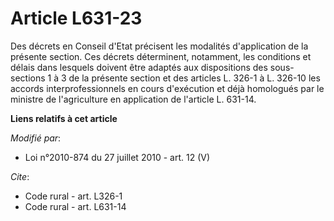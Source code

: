# Article L631-23

Des décrets en Conseil d'Etat précisent les modalités d'application de la présente section. Ces décrets déterminent,
notamment, les conditions et délais dans lesquels doivent être adaptés aux dispositions des sous-sections 1 à 3 de la
présente section et des articles L. 326-1 à L. 326-10 les accords interprofessionnels en cours d'exécution et déjà homologués
par le ministre de l'agriculture en application de l'article L. 631-14.

**Liens relatifs à cet article**

_Modifié par_:

  - Loi n°2010-874 du 27 juillet 2010 - art. 12 (V)

_Cite_:

  - Code rural - art. L326-1
  - Code rural - art. L631-14
